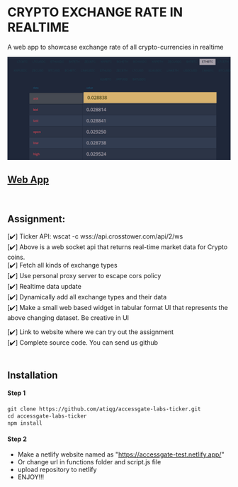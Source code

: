 # CRYPTO EXCHANGE RATE IN REALTIME 
A web app to showcase exchange rate of all crypto-currencies in realtime

[![screenshot](./assets/screenshot.png)](https://github.com/atiqg/accessgate-labs-ticker)

## [Web App](https://accessgate-test.netlify.app/)       

</br>

## Assignment:           
[✔️] Ticker API: wscat -c wss://api.crosstower.com/api/2/ws       
[✔️] Above is a web socket api that returns real-time market data for Crypto coins.     
[✔️] Fetch all kinds of exchange types          
[✔️] Use personal proxy server to escape cors policy        
[✔️] Realtime data update       
[✔️] Dynamically add all exchange types and their data       
[✔️] Make a small web based widget in tabular format UI that represents the above changing dataset. Be creative in UI         

[✔️] Link to website where we can try out the assignment        
[✔️] Complete source code. You can send us github      
</br>

## Installation
#### Step 1
```
git clone https://github.com/atiqg/accessgate-labs-ticker.git
cd accessgate-labs-ticker
npm install
```

#### Step 2
* Make a netlify website named as "https://accessgate-test.netlify.app/"
* Or change url in functions folder and script.js file
* upload repository to netlify
* ENJOY!!!
